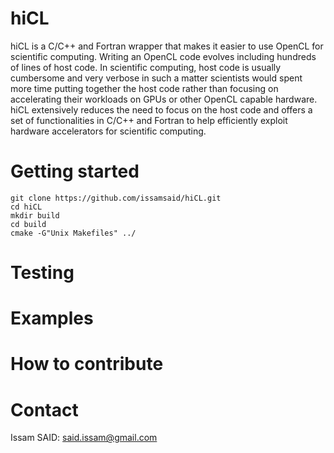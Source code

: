 # hiCL
hiCL is a C/C++ and Fortran wrapper that makes it easier to use OpenCL
for scientific computing. Writing an OpenCL code evolves including hundreds 
of lines of host code. In scientific computing, host code is usually cumbersome
and very verbose in such a matter scientists would spent more time putting 
together the host code rather than focusing on accelerating their workloads
on GPUs or other OpenCL capable hardware.<br/>
hiCL extensively reduces the need to focus on the host code and offers a set
of functionalities in C/C++ and Fortran to help efficiently exploit hardware
accelerators for scientific computing.

# Getting started
```
git clone https://github.com/issamsaid/hiCL.git
cd hiCL
mkdir build
cd build
cmake -G"Unix Makefiles" ../
```
# Testing

# Examples

# How to contribute

# Contact
Issam SAID: said.issam@gmail.com